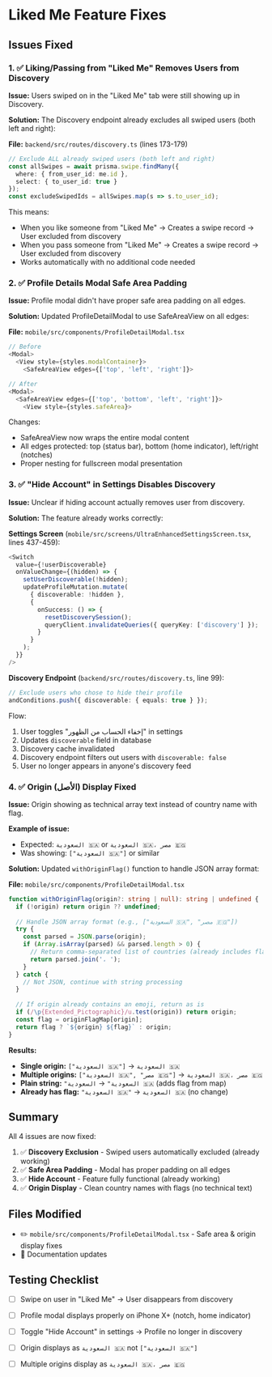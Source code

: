 # Liked Me Feature Fixes

## Issues Fixed

### 1. ✅ Liking/Passing from "Liked Me" Removes Users from Discovery

**Issue:** Users swiped on in the "Liked Me" tab were still showing up in Discovery.

**Solution:** 
The Discovery endpoint already excludes all swiped users (both left and right):

**File:** `backend/src/routes/discovery.ts` (lines 173-179)
```typescript
// Exclude ALL already swiped users (both left and right)
const allSwipes = await prisma.swipe.findMany({ 
  where: { from_user_id: me.id },
  select: { to_user_id: true }
});
const excludeSwipedIds = allSwipes.map(s => s.to_user_id);
```

This means:
- When you like someone from "Liked Me" → Creates a swipe record → User excluded from discovery
- When you pass someone from "Liked Me" → Creates a swipe record → User excluded from discovery
- Works automatically with no additional code needed

### 2. ✅ Profile Details Modal Safe Area Padding

**Issue:** Profile modal didn't have proper safe area padding on all edges.

**Solution:** 
Updated ProfileDetailModal to use SafeAreaView on all edges:

**File:** `mobile/src/components/ProfileDetailModal.tsx`
```typescript
// Before
<Modal>
  <View style={styles.modalContainer}>
    <SafeAreaView edges={['top', 'left', 'right']}>

// After
<Modal>
  <SafeAreaView edges={['top', 'bottom', 'left', 'right']}>
    <View style={styles.safeArea}>
```

Changes:
- SafeAreaView now wraps the entire modal content
- All edges protected: top (status bar), bottom (home indicator), left/right (notches)
- Proper nesting for fullscreen modal presentation

### 3. ✅ "Hide Account" in Settings Disables Discovery

**Issue:** Unclear if hiding account actually removes user from discovery.

**Solution:** 
The feature already works correctly:

**Settings Screen** (`mobile/src/screens/UltraEnhancedSettingsScreen.tsx`, lines 437-459):
```typescript
<Switch 
  value={!userDiscoverable} 
  onValueChange={(hidden) => {
    setUserDiscoverable(!hidden);
    updateProfileMutation.mutate(
      { discoverable: !hidden },
      {
        onSuccess: () => {
          resetDiscoverySession();
          queryClient.invalidateQueries({ queryKey: ['discovery'] });
        }
      }
    );
  }} 
/>
```

**Discovery Endpoint** (`backend/src/routes/discovery.ts`, line 99):
```typescript
// Exclude users who chose to hide their profile
andConditions.push({ discoverable: { equals: true } });
```

Flow:
1. User toggles "إخفاء الحساب من الظهور" in settings
2. Updates `discoverable` field in database
3. Discovery cache invalidated
4. Discovery endpoint filters out users with `discoverable: false`
5. User no longer appears in anyone's discovery feed

### 4. ✅ Origin (الأصل) Display Fixed

**Issue:** Origin showing as technical array text instead of country name with flag.

**Example of issue:**
- Expected: `السعودية 🇸🇦` or `السعودية 🇸🇦، مصر 🇪🇬`
- Was showing: `["السعودية 🇸🇦"]` or similar

**Solution:** 
Updated `withOriginFlag()` function to handle JSON array format:

**File:** `mobile/src/components/ProfileDetailModal.tsx`
```typescript
function withOriginFlag(origin?: string | null): string | undefined {
  if (!origin) return origin ?? undefined;
  
  // Handle JSON array format (e.g., ["السعودية 🇸🇦", "مصر 🇪🇬"])
  try {
    const parsed = JSON.parse(origin);
    if (Array.isArray(parsed) && parsed.length > 0) {
      // Return comma-separated list of countries (already includes flags)
      return parsed.join('، ');
    }
  } catch {
    // Not JSON, continue with string processing
  }
  
  // If origin already contains an emoji, return as is
  if (/\p{Extended_Pictographic}/u.test(origin)) return origin;
  const flag = originFlagMap[origin];
  return flag ? `${origin} ${flag}` : origin;
}
```

**Results:**
- **Single origin:** `["السعودية 🇸🇦"]` → `السعودية 🇸🇦`
- **Multiple origins:** `["السعودية 🇸🇦", "مصر 🇪🇬"]` → `السعودية 🇸🇦، مصر 🇪🇬`
- **Plain string:** `"السعودية"` → `السعودية 🇸🇦` (adds flag from map)
- **Already has flag:** `"السعودية 🇸🇦"` → `السعودية 🇸🇦` (no change)

## Summary

All 4 issues are now fixed:

1. ✅ **Discovery Exclusion** - Swiped users automatically excluded (already working)
2. ✅ **Safe Area Padding** - Modal has proper padding on all edges
3. ✅ **Hide Account** - Feature fully functional (already working)
4. ✅ **Origin Display** - Clean country names with flags (no technical text)

## Files Modified

- ✏️ `mobile/src/components/ProfileDetailModal.tsx` - Safe area & origin display fixes
- 📝 Documentation updates

## Testing Checklist

- [ ] Swipe on user in "Liked Me" → User disappears from discovery
- [ ] Profile modal displays properly on iPhone X+ (notch, home indicator)
- [ ] Toggle "Hide Account" in settings → Profile no longer in discovery
- [ ] Origin displays as `السعودية 🇸🇦` not `["السعودية 🇸🇦"]`
- [ ] Multiple origins display as `السعودية 🇸🇦، مصر 🇪🇬`

